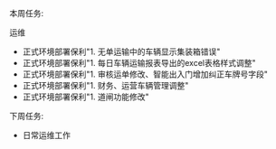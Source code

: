 本周任务:

运维

- 正式环境部署保利"1. 无单运输中的车辆显示集装箱错误"
- 正式环境部署保利"1. 每日车辆运输报表导出的excel表格样式调整"
- 正式环境部署保利"1. 审核运单修改、智能出入门增加纠正车牌号字段"
- 正式环境部署保利"1. 财务、运营车辆管理调整"
- 正式环境部署保利"1. 道闸功能修改"

下周任务:

- 日常运维工作  